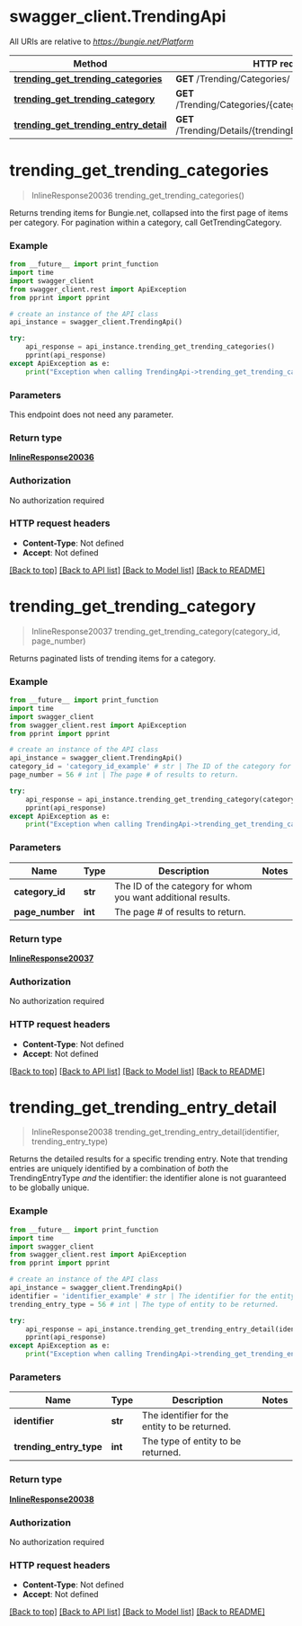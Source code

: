 # swagger_client.TrendingApi

All URIs are relative to *https://bungie.net/Platform*

Method | HTTP request | Description
------------- | ------------- | -------------
[**trending_get_trending_categories**](TrendingApi.md#trending_get_trending_categories) | **GET** /Trending/Categories/ | 
[**trending_get_trending_category**](TrendingApi.md#trending_get_trending_category) | **GET** /Trending/Categories/{categoryId}/{pageNumber}/ | 
[**trending_get_trending_entry_detail**](TrendingApi.md#trending_get_trending_entry_detail) | **GET** /Trending/Details/{trendingEntryType}/{identifier}/ | 


# **trending_get_trending_categories**
> InlineResponse20036 trending_get_trending_categories()



Returns trending items for Bungie.net, collapsed into the first page of items per category.  For pagination within a category, call GetTrendingCategory.

### Example 
```python
from __future__ import print_function
import time
import swagger_client
from swagger_client.rest import ApiException
from pprint import pprint

# create an instance of the API class
api_instance = swagger_client.TrendingApi()

try: 
    api_response = api_instance.trending_get_trending_categories()
    pprint(api_response)
except ApiException as e:
    print("Exception when calling TrendingApi->trending_get_trending_categories: %s\n" % e)
```

### Parameters
This endpoint does not need any parameter.

### Return type

[**InlineResponse20036**](InlineResponse20036.md)

### Authorization

No authorization required

### HTTP request headers

 - **Content-Type**: Not defined
 - **Accept**: Not defined

[[Back to top]](#) [[Back to API list]](../README.md#documentation-for-api-endpoints) [[Back to Model list]](../README.md#documentation-for-models) [[Back to README]](../README.md)

# **trending_get_trending_category**
> InlineResponse20037 trending_get_trending_category(category_id, page_number)



Returns paginated lists of trending items for a category.

### Example 
```python
from __future__ import print_function
import time
import swagger_client
from swagger_client.rest import ApiException
from pprint import pprint

# create an instance of the API class
api_instance = swagger_client.TrendingApi()
category_id = 'category_id_example' # str | The ID of the category for whom you want additional results.
page_number = 56 # int | The page # of results to return.

try: 
    api_response = api_instance.trending_get_trending_category(category_id, page_number)
    pprint(api_response)
except ApiException as e:
    print("Exception when calling TrendingApi->trending_get_trending_category: %s\n" % e)
```

### Parameters

Name | Type | Description  | Notes
------------- | ------------- | ------------- | -------------
 **category_id** | **str**| The ID of the category for whom you want additional results. | 
 **page_number** | **int**| The page # of results to return. | 

### Return type

[**InlineResponse20037**](InlineResponse20037.md)

### Authorization

No authorization required

### HTTP request headers

 - **Content-Type**: Not defined
 - **Accept**: Not defined

[[Back to top]](#) [[Back to API list]](../README.md#documentation-for-api-endpoints) [[Back to Model list]](../README.md#documentation-for-models) [[Back to README]](../README.md)

# **trending_get_trending_entry_detail**
> InlineResponse20038 trending_get_trending_entry_detail(identifier, trending_entry_type)



Returns the detailed results for a specific trending entry.  Note that trending entries are uniquely identified by a combination of *both* the TrendingEntryType *and* the identifier: the identifier alone is not guaranteed to be globally unique.

### Example 
```python
from __future__ import print_function
import time
import swagger_client
from swagger_client.rest import ApiException
from pprint import pprint

# create an instance of the API class
api_instance = swagger_client.TrendingApi()
identifier = 'identifier_example' # str | The identifier for the entity to be returned.
trending_entry_type = 56 # int | The type of entity to be returned.

try: 
    api_response = api_instance.trending_get_trending_entry_detail(identifier, trending_entry_type)
    pprint(api_response)
except ApiException as e:
    print("Exception when calling TrendingApi->trending_get_trending_entry_detail: %s\n" % e)
```

### Parameters

Name | Type | Description  | Notes
------------- | ------------- | ------------- | -------------
 **identifier** | **str**| The identifier for the entity to be returned. | 
 **trending_entry_type** | **int**| The type of entity to be returned. | 

### Return type

[**InlineResponse20038**](InlineResponse20038.md)

### Authorization

No authorization required

### HTTP request headers

 - **Content-Type**: Not defined
 - **Accept**: Not defined

[[Back to top]](#) [[Back to API list]](../README.md#documentation-for-api-endpoints) [[Back to Model list]](../README.md#documentation-for-models) [[Back to README]](../README.md)

